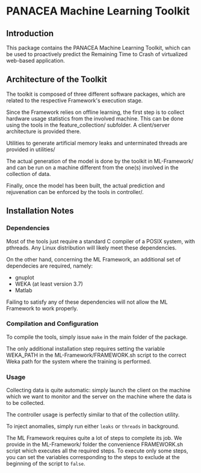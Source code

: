 PANACEA Machine Learning Toolkit
================================


Introduction
------------

This package contains the PANACEA Machine Learning Toolkit,
which can be used to proactively predict the Remaining Time
to Crash of virtualized web-based application.




Architecture of the Toolkit
---------------------------

The toolkit is composed of three different software packages,
which are related to the respective Framework's execution stage.

Since the Framework relies on offline learning, the first step
is to collect hardware usage statistics from the involved machine.
This can be done using the tools in the feature_collection/
subfolder. A client/server architecture is provided there.

Utilities to generate artificial memory leaks and unterminated
threads are provided in utilities/

The actual generation of the model is done by the toolkit
in ML-Framework/ and can be run on a machine different from
the one(s) involved in the collection of data.

Finally, once the model has been built, the actual prediction
and rejuvenation can be enforced by the tools in controller/. 




Installation Notes
------------------

### Dependencies

Most of the tools just require a standard C compiler of a POSIX
system, with pthreads. Any Linux distribution will likely meet
these dependencies.

On the other hand, concerning the ML Framework, an additional set
of dependecies are required, namely:
  - gnuplot
  - WEKA (at least version 3.7)
  - Matlab
  
Failing to satisfy any of these dependencies will not allow the
ML Framework to work properly.


### Compilation and Configuration

To compile the tools, simply issue `make` in the main folder
of the package.

The only additional installation step requires setting
the variable WEKA_PATH in the ML-Framework/FRAMEWORK.sh script
to the correct Weka path for the system where the training
is performed.


### Usage

Collecting data is quite automatic: simply launch the client
on the machine which we want to monitor and the server on
the machine where the data is to be collected.

The controller usage is perfectly similar to that of the
collection utility.

To inject anomalies, simply run either `leaks` or `threads`
in background.

The ML Framework requires quite a lot of steps to complete
its job. We provide in the ML-Framework/ folder the convenience
FRAMEWORK.sh script which executes all the required steps.
To execute only some steps, you can set the variables
corresponding to the steps to exclude at the beginning of
the script to `false`.
